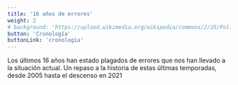 ```yaml
---
title: '16 años de errores'
weight: 2
# background: 'https://upload.wikimedia.org/wikipedia/commons/2/25/Polideportivo_Antonio_Magari%C3%B1os_recortada.jpg'
button: 'Cronología'
buttonLink: 'cronologia'
---
```


Los últimos 16 años han estado plagados de errores que nos han llevado a la situación actual. Un repaso a la historia de estas últimas temporadas, desde 2005 hasta el descenso en 2021
